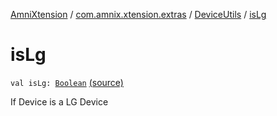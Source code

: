 [AmniXtension](../../index.md) / [com.amnix.xtension.extras](../index.md) / [DeviceUtils](index.md) / [isLg](./is-lg.md)

# isLg

`val isLg: `[`Boolean`](https://kotlinlang.org/api/latest/jvm/stdlib/kotlin/-boolean/index.html) [(source)](https://github.com/AmniX/AmniXTension/tree/master/AmniXtension/src/main/java/com/amnix/xtension/extras/DeviceUtils.kt#L112)

If Device is a LG Device

